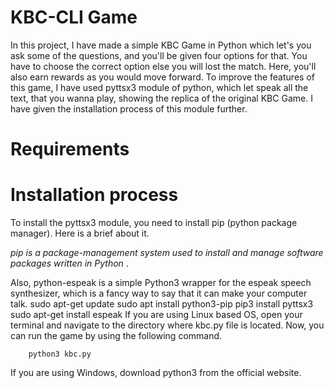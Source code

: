 # KBC-CLI Game

In this project, I have made a simple KBC Game in Python which let's you ask some of the questions, and you'll be given four options for that. You have to choose the correct option else you will lost the match. Here, you'll also earn rewards as you would move forward. To improve the features of this game, I have used pyttsx3 module of python, which let speak all the text, that you wanna play, showing the replica of the original KBC Game. I have given the installation process of this module further.

# Requirements

# Installation process

To install the pyttsx3 module, you need to install pip (python package manager). Here is a brief about it.

*pip is a package-management system used to install and manage software packages written in Python* .

Also, python-espeak is a simple Python3 wrapper for the espeak speech synthesizer, which is a fancy way to say that it can make your computer talk.
        sudo apt-get update
        sudo apt install python3-pip
        pip3 install pyttsx3
        sudo apt-get install espeak
If you are using Linux based OS, open your terminal and navigate to the directory where kbc.py file is located. Now, you can run the game by using the following command.

        python3 kbc.py

If you are using Windows, download python3 from the official website.
